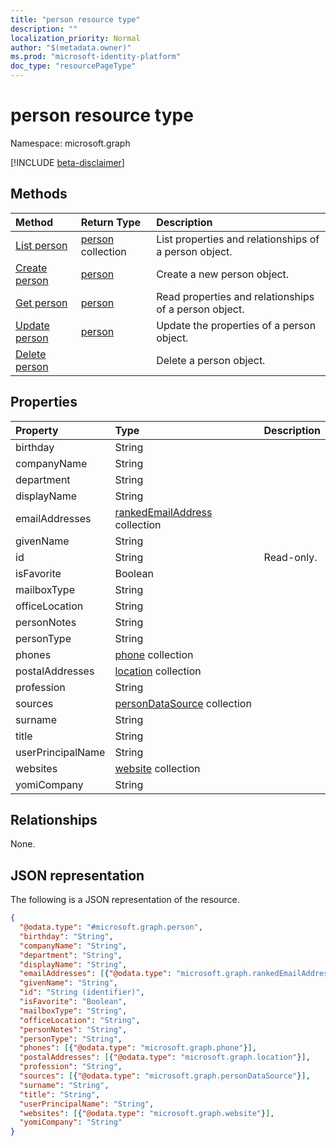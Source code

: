 ```yaml
---
title: "person resource type"
description: ""
localization_priority: Normal
author: "$(metadata.owner)"
ms.prod: "microsoft-identity-platform"
doc_type: "resourcePageType"
---
```


# person resource type

Namespace: microsoft.graph

[!INCLUDE [beta-disclaimer](../../includes/beta-disclaimer.md)]

## Methods

| Method                                   | Return Type                    | Description                                           |
| :--------------------------------------- | :----------------------------- | :---------------------------------------------------- |
| [List person](../api/person-list.md)     | [person](person.md) collection | List properties and relationships of a person object. |
| [Create person](../api/person-create.md) | [person](person.md)            | Create a new person object.                           |
| [Get person](../api/person-get.md)       | [person](person.md)            | Read properties and relationships of a person object. |
| [Update person](../api/person-update.md) | [person](person.md)            | Update the properties of a person object.             |
| [Delete person](../api/person-delete.md) |                                | Delete a person object.                               |

## Properties

| Property          | Type                                                                | Description |
| :---------------- | :------------------------------------------------------------------ | :---------- |
| birthday          | String                                                              |             |
| companyName       | String                                                              |             |
| department        | String                                                              |             |
| displayName       | String                                                              |             |
| emailAddresses    | [rankedEmailAddress](../resources/rankedemailaddress.md) collection |             |
| givenName         | String                                                              |             |
| id                | String                                                              | Read-only.  |
| isFavorite        | Boolean                                                             |             |
| mailboxType       | String                                                              |             |
| officeLocation    | String                                                              |             |
| personNotes       | String                                                              |             |
| personType        | String                                                              |             |
| phones            | [phone](../resources/phone.md) collection                           |             |
| postalAddresses   | [location](../resources/location.md) collection                     |             |
| profession        | String                                                              |             |
| sources           | [personDataSource](../resources/persondatasource.md) collection     |             |
| surname           | String                                                              |             |
| title             | String                                                              |             |
| userPrincipalName | String                                                              |             |
| websites          | [website](../resources/website.md) collection                       |             |
| yomiCompany       | String                                                              |             |

## Relationships

None.

## JSON representation

The following is a JSON representation of the resource.

<!-- {
  "blockType": "resource",
  "keyProperty": "id",
  "@odata.type": "microsoft.graph.person",
  "baseType": "microsoft.graph.entity",
  "openType": False
}
-->

```json
{
  "@odata.type": "#microsoft.graph.person",
  "birthday": "String",
  "companyName": "String",
  "department": "String",
  "displayName": "String",
  "emailAddresses": [{"@odata.type": "microsoft.graph.rankedEmailAddress"}],
  "givenName": "String",
  "id": "String (identifier)",
  "isFavorite": "Boolean",
  "mailboxType": "String",
  "officeLocation": "String",
  "personNotes": "String",
  "personType": "String",
  "phones": [{"@odata.type": "microsoft.graph.phone"}],
  "postalAddresses": [{"@odata.type": "microsoft.graph.location"}],
  "profession": "String",
  "sources": [{"@odata.type": "microsoft.graph.personDataSource"}],
  "surname": "String",
  "title": "String",
  "userPrincipalName": "String",
  "websites": [{"@odata.type": "microsoft.graph.website"}],
  "yomiCompany": "String"
}
```
